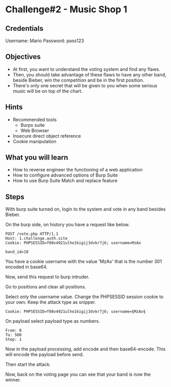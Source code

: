 # Challenge#2 - Music Shop 1

## Credentials

Username: Mario
Password: pass123

## Objectives

- At first, you want to understand the voting system and find any flaws.
- Then, you should take advantage of these flaws to have any other band, beside Bieber, win the competition and be in the first position.
- There's only one secret that will be given to you when some serious music will be on top of the chart.

## Hints

- Recommended tools
  - Burps suite
  - Web Browser
- Insecure direct object reference
- Cookie manipulation

## What you will learn

- How to reverse engineer the functioning of a web application
- How to configure advanced options of Burp Suite
- How to use Burp Suite Match and replace feature


## Steps

With burp suite turned on, login to the system and vote in any band besides Bieber.

On the burp side, on history you have a request like below.

```
POST /vote.php HTTP/1.1
Host: 1.challenge.auth.site
Cookie: PHPSESSID=f08v4921ulho1kigij3dvkr7j6; username=MzAx

band_id=10
```

You have a cookie username with the value 'MzAx' that is the number 301 encoded in base64.

Now, send this request to burp intruder.

Go to positions and clear all positions.

Select only the username value. Change the PHPSESSID session cookie to your own. Keep the attack type as snipper.

```
Cookie: PHPSESSID=f08v4921ulho1kigij3dvkr7j6; username=§MzAx§
```

On payload select payload type as numbers.

```
From: 0
To: 500
Step: 1
```

Now in the payload processing, add encode and then base64-encode. This will encode the payload before send.

Then start the attack.

Now, back on the voting page you can see that your band is now the winner.

